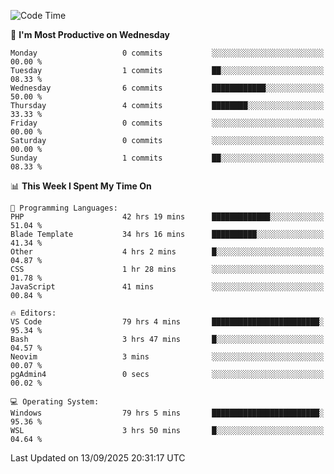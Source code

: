 <!--START_SECTION:waka-->
![Code Time](http://img.shields.io/badge/Code%20Time-5%2C838%20hrs%2025%20mins-blue)

📅 **I'm Most Productive on Wednesday** 

```text
Monday                   0 commits           ░░░░░░░░░░░░░░░░░░░░░░░░░   00.00 % 
Tuesday                  1 commits           ██░░░░░░░░░░░░░░░░░░░░░░░   08.33 % 
Wednesday                6 commits           ████████████░░░░░░░░░░░░░   50.00 % 
Thursday                 4 commits           ████████░░░░░░░░░░░░░░░░░   33.33 % 
Friday                   0 commits           ░░░░░░░░░░░░░░░░░░░░░░░░░   00.00 % 
Saturday                 0 commits           ░░░░░░░░░░░░░░░░░░░░░░░░░   00.00 % 
Sunday                   1 commits           ██░░░░░░░░░░░░░░░░░░░░░░░   08.33 % 
```


📊 **This Week I Spent My Time On** 

```text
💬 Programming Languages: 
PHP                      42 hrs 19 mins      █████████████░░░░░░░░░░░░   51.04 % 
Blade Template           34 hrs 16 mins      ██████████░░░░░░░░░░░░░░░   41.34 % 
Other                    4 hrs 2 mins        █░░░░░░░░░░░░░░░░░░░░░░░░   04.87 % 
CSS                      1 hr 28 mins        ░░░░░░░░░░░░░░░░░░░░░░░░░   01.78 % 
JavaScript               41 mins             ░░░░░░░░░░░░░░░░░░░░░░░░░   00.84 % 

🔥 Editors: 
VS Code                  79 hrs 4 mins       ████████████████████████░   95.34 % 
Bash                     3 hrs 47 mins       █░░░░░░░░░░░░░░░░░░░░░░░░   04.57 % 
Neovim                   3 mins              ░░░░░░░░░░░░░░░░░░░░░░░░░   00.07 % 
pgAdmin4                 0 secs              ░░░░░░░░░░░░░░░░░░░░░░░░░   00.02 % 

💻 Operating System: 
Windows                  79 hrs 5 mins       ████████████████████████░   95.36 % 
WSL                      3 hrs 50 mins       █░░░░░░░░░░░░░░░░░░░░░░░░   04.64 % 
```


 Last Updated on 13/09/2025 20:31:17 UTC
<!--END_SECTION:waka-->
